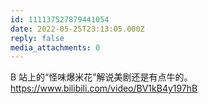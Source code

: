 ```yaml
---
id: 111137527879441054
date: 2022-05-25T23:13:05.000Z
reply: false
media_attachments: 0
---
```


B 站上的“怪味爆米花”解说美剧还是有点牛的。 https://www.bilibili.com/video/BV1kB4y197hB 

